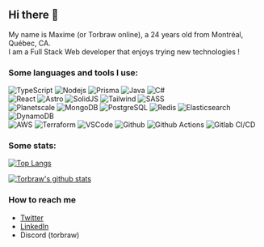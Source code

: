 ## Hi there 👋

<!--
**Torbraw/torbraw** using https://github.com/anuraghazra/github-readme-stats#top-languages-card
-->

My name is Maxime (or Torbraw online), a 24 years old from Montréal, Québec, CA. <br />
I am a Full Stack Web developer that enjoys trying new technologies ! <br />

### Some languages and tools I use:

<div>
  <img alt="TypeScript" src="https://img.shields.io/badge/-TypeScript-3178C6?style=for-the-badge&logo=TypeScript&logoColor=white" />
  <img alt="Nodejs" src="https://img.shields.io/badge/-Node.js-339933?style=for-the-badge&logo=Node.js&logoColor=white" />
  <img alt="Prisma" src="https://img.shields.io/badge/-Prisma-000000?style=for-the-badge&logo=Prisma&logoColor=white" />
  <img alt="Java" src="https://img.shields.io/badge/-Java-F14C4D?style=for-the-badge&logo=Java&logoColor=white" />
  <img alt="C#" src="https://img.shields.io/badge/-C%23-239120?style=for-the-badge&logo=CSharp&logoColor=white" />
</div>
<div>
  <img alt="React" src="https://img.shields.io/badge/-React-38d0fa?style=for-the-badge&logo=React&logoColor=white" />
  <img alt="Astro" src="https://img.shields.io/badge/-Astro-FF5D01?style=for-the-badge&logo=Astro&logoColor=white" />
  <img alt="SolidJS" src="https://img.shields.io/badge/-Solid-2C4F7C?style=for-the-badge&logo=Solid&logoColor=white" />
  <img alt="Tailwind" src="https://img.shields.io/badge/-Tailwind-06B6D4?style=for-the-badge&logo=Tailwind+CSS&logoColor=white" />
  <img alt="SASS" src="https://img.shields.io/badge/-SASS-CC6699?style=for-the-badge&logo=Sass&logoColor=white" />
</div>
<div>
  <img alt="Planetscale" src="https://img.shields.io/badge/-Planetscale-000000?style=for-the-badge&logo=Planetscale&logoColor=white" />
  <img alt="MongoDB" src="https://img.shields.io/badge/-MongoDB-47A248?style=for-the-badge&logo=MongoDB&logoColor=white" />
  <img alt="PostgreSQL" src="https://img.shields.io/badge/-PostgreSQL-4169E1?style=for-the-badge&logo=PostgreSQL&logoColor=white" />
  <img alt="Redis" src="https://img.shields.io/badge/-Redis-DC382D?style=for-the-badge&logo=Redis&logoColor=white" />
  <img alt="Elasticsearch" src="https://img.shields.io/badge/-Elasticsearch-005571?style=for-the-badge&logo=Elasticsearch&logoColor=white" />
  <img alt="DynamoDB" src="https://img.shields.io/badge/-DynamoDB-4053D6?style=for-the-badge&logo=Amazon+DynamoDB&logoColor=white" />
</div>
<div>
  <img alt="AWS" src="https://img.shields.io/badge/-AWS-232F3E?style=for-the-badge&logo=Amazon+AWS&logoColor=white" />
  <img alt="Terraform" src="https://img.shields.io/badge/-Terraform-7B42BC?style=for-the-badge&logo=Terraform&logoColor=white" />
  <img alt="VSCode" src="https://img.shields.io/badge/-VSCode-007ACC?style=for-the-badge&logo=Visual+Studio+Code&logoColor=white" />
  <img alt="Github" src="https://img.shields.io/badge/-Github-000000?style=for-the-badge&logo=Github&logoColor=white" />
  <img alt="Github Actions" src="https://img.shields.io/badge/-Github_Actions-000000?style=for-the-badge&logo=Github&logoColor=white" />
  <img alt="Gitlab CI/CD" src="https://img.shields.io/badge/-Gitlab_CI/CD-FC6D26?style=for-the-badge&logo=Gitlab&logoColor=white" />
</div>

### Some stats:
  
[![Top Langs](https://github-readme-stats.vercel.app/api/top-langs/?username=torbraw&layout=compact&theme=onedark)](https://github.com/anuraghazra/github-readme-stats)

[![Torbraw's github stats](https://github-readme-stats.vercel.app/api?username=torbraw&count_private=true&show_icons=true=&theme=onedark)](https://github.com/anuraghazra/github-readme-stats)

### How to reach me
- [Twitter](https://twitter.com/Torbraw)
- [LinkedIn](https://www.linkedin.com/in/mgendron-dev/)
- Discord (torbraw)
